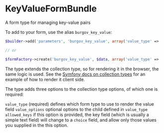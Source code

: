 KeyValueFormBundle
==================

A form type for managing key-value pairs

To add to your form, use the alias `burgov_key_value`:

```php
$builder->add('parameters', 'burgov_key_value', array('value_type' => 'text'));

// or

$formFactory->create('burgov_key_value', $data, array('value_type' => 'text'));
```

The type extends the collection type, so for rendering it in the browser, the same logic is used. See the 
[Symfony docs on collection types](http://symfony.com/doc/current/cookbook/form/form_collections.html) for
an example of how to render it client side.

The type adds three options to the collection type options, of which one is required:

`value_type` (required) defines which form type to use to render the value field
`value_options` optional options to the child defined in `value_type`
`allowed_keys` if this option is provided, the key field (which is usually a simple text field) will change
to a `choice` field, and allow only those values you supplied in the this option.
